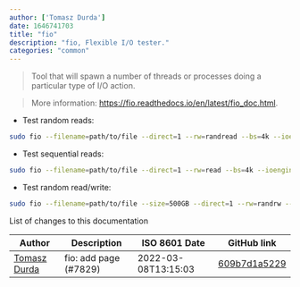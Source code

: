 ```yaml
---
author: ['Tomasz Durda']
date: 1646741703
title: "fio"
description: "fio, Flexible I/O tester."
categories: "common"
---
```

> Tool that will spawn a number of threads or processes doing a particular type of I/O action.

> More information: <https://fio.readthedocs.io/en/latest/fio_doc.html>.

- Test random reads:

```bash
sudo fio --filename=path/to/file --direct=1 --rw=randread --bs=4k --ioengine=libaio --iodepth=256 --runtime=120 --numjobs=4 --time_based --group_reporting --name=job_name --eta-newline=1 --readonly
```

- Test sequential reads:

```bash
sudo fio --filename=path/to/file --direct=1 --rw=read --bs=4k --ioengine=libaio --iodepth=256 --runtime=120 --numjobs=4 --time_based --group_reporting --name=job_name --eta-newline=1 --readonly
```

- Test random read/write:

```bash
sudo fio --filename=path/to/file --size=500GB --direct=1 --rw=randrw --bs=4k --ioengine=libaio --iodepth=256 --runtime=120 --numjobs=4 --time_based --group_reporting --name=job_name --eta-newline=1
```
List of changes to this documentation


Author | Description | ISO 8601 Date | GitHub link
------|-----|-----|-----
[Tomasz Durda](mailto:tomekdur@wp.pl) | fio: add page (#7829) | 2022-03-08T13:15:03 | [609b7d1a5229](https://github.com/tldr-pages/tldr/commit/609b7d1a52292f44ac3c4b5a7d0178618d8e6b97)

